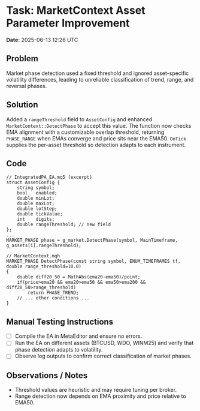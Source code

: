 # Task: MarketContext Asset Parameter Improvement
**Date:**  2025-06-13 12:26 UTC

## Problem
Market phase detection used a fixed threshold and ignored asset-specific volatility differences, leading to unreliable classification of trend, range, and reversal phases.

## Solution
Added a `rangeThreshold` field to `AssetConfig` and enhanced `MarketContext::DetectPhase` to accept this value. The function now checks EMA alignment with a customizable overlap threshold, returning `PHASE_RANGE` when EMAs converge and price sits near the EMA50. `OnTick` supplies the per-asset threshold so detection adapts to each instrument.

## Code
```mql5
// IntegratedPA_EA.mq5 (excerpt)
struct AssetConfig {
    string symbol;
    bool   enabled;
    double minLot;
    double maxLot;
    double lotStep;
    double tickValue;
    int    digits;
    double rangeThreshold; // new field
};
...
MARKET_PHASE phase = g_market.DetectPhase(symbol, MainTimeframe, g_assets[i].rangeThreshold);
```
```mql5
// MarketContext.mqh
MARKET_PHASE DetectPhase(const string symbol, ENUM_TIMEFRAMES tf, double range_threshold=10.0)
{
    double diff20_50 = MathAbs(ema20-ema50)/point;
    if(price>ema20 && ema20>ema50 && ema50>ema200 && diff20_50>range_threshold)
        return PHASE_TREND;
    // ... other conditions ...
}
```

## Manual Testing Instructions
- [ ] Compile the EA in MetaEditor and ensure no errors.
- [ ] Run the EA on different assets (BTCUSD, WDO, WINM25) and verify that phase detection adapts to volatility.
- [ ] Observe log outputs to confirm correct classification of market phases.

## Observations / Notes
- Threshold values are heuristic and may require tuning per broker.
- Range detection now depends on EMA proximity and price relative to EMA50.
